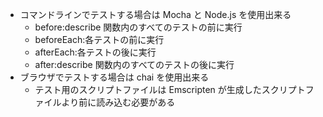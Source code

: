 - コマンドラインでテストする場合は Mocha と Node.js を使用出来る
  - before:describe 関数内のすべてのテストの前に実行
  - beforeEach:各テストの前に実行
  - afterEach:各テストの後に実行
  - after:describe 関数内のすべてのテストの後に実行
- ブラウザでテストする場合は chai を使用出来る
  - テスト用のスクリプトファイルは Emscripten が生成したスクリプトファイルより前に読み込む必要がある
